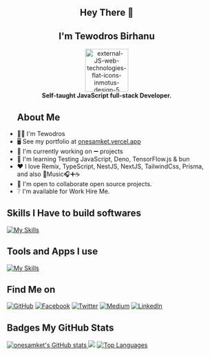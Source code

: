 

<section id="wrapper" style="padding: 0 20px" class="px-20">
  <div align="center">
    <h1>Hey There 👋</h1>
    <h2>I'm Tewodros Birhanu</h2>
  </div>

<div id="header" align="center">
 <img width="100" height="100" src="https://img.icons8.com/external-flat-icons-inmotus-design/100/external-JS-web-technologies-flat-icons-inmotus-design-5.png" alt="external-JS-web-technologies-flat-icons-inmotus-design-5"/>
</div>
  <div align="center">
    <b>Self-taught JavaScript full-stack Developer.</b>
  </div>

  <ul>
    <h1>About Me</h1>
    <li>🧑‍💻 I'm Tewodros</li>
    <li>🖥️ See my portfolio at <a href="http://onesamket.vercel.app">onesamket.vercel.app</a></li>
    <li>🚀 I'm currently working on ➖ projects</li>
    <li>🧠 I'm learning Testing JavaScript, Deno, TensorFlow.js & bun</li>
    <li>❤️ I love Remix, TypeScript, NestJS, NextJS, TailwindCss, Prisma, and also 🎼Music🎧➕☕</li>
    <li>🤝 I'm open to collaborate open source projects.</li>
    <li>❔ I'm available for Work Hire Me.</li>
  </ul>

  <!-- Twitter Badge -->
  <div align="center">
    <a href="https://www.x.com/onesamket" target="_blank" rel="noreferrer">
      <!-- Insert your Twitter badge here -->
    </a>
  </div>

  <!-- Skills Section -->
 ## **Skills I Have to build softwares**

 [![My Skills](https://skillicons.dev/icons?i=html,css,sass,javascript,jquery,typescript,react,svelte,nodejs,expressjs,astro,nestjs,remix,prisma,apollo,postgres,mongodb,mysql,nextjs,graphql,tailwind,vite,&theme=light)](https://skillicons.dev)

##  **Tools and Apps I use**
 [![My Skills](https://skillicons.dev/icons?i=notion,chrome,figma,vercel,powershell,github,git,postman,vscode,devto,discord,supabase,linkedin,&theme=dark)](https://skillicons.dev)

  <!-- Socials Section -->
  <h2>Find Me on</h2>

[![GitHub](https://img.shields.io/badge/-GitHub-181717?style=for-the-badge&logo=GitHub&logoColor=#d16c06)](https://github.com/Onesamket)
[![Facebook](https://img.shields.io/badge/Onesamket-Facebook-1877f2?style=for-the-badge&logo=Facebook&logoColor=#d16c06)](https://www.facebook.com/Onesamket)
[![Twitter](https://img.shields.io/badge/Onesamket-Twitter-1da1f2?style=for-the-badge&logo=Twitter&logoColor=#d16c06)](https://twitter.com/Onesamket)
[![Medium](https://img.shields.io/badge/Onesamket-Medium-12100e?style=for-the-badge&logo=Medium&logoColor=#d16c06)](https://medium.com/@Onesamket)
[![LinkedIn](https://img.shields.io/badge/Onesamket-LinkedIn-0077b5?style=for-the-badge&logo=LinkedIn&logoColor=#d16c06)](https://www.linkedin.com/in/onesamket/)


 
  <!-- GitHub Stats Section -->
  <main>
    <h2>Badges My GitHub Stats</h2>
    <div id="stats-container">
     <a href="http://www.github.com/onesamket">
    <img
      src="https://github-readme-stats.vercel.app/api?username=onesamket&show_icons=true&hide=&count_private=true&title_color=0891b2&text_color=ffffff&icon_color=0891b2&bg_color=1c1917&hide_border=true&show_icons=true"
      alt="onesamket's GitHub stats" />
    </a>
  <a href="http://www.github.com/onesamket">
    <img
      src="https://github-readme-streak-stats.herokuapp.com/?user=onesamket&stroke=ffffff&background=1c1917&ring=0891b2&fire=0891b2&currStreakNum=ffffff&currStreakLabel=0891b2&sideNums=ffffff&sideLabels=ffffff&dates=ffffff&hide_border=true" /></a>
  <a href="https://github.com/onesamket" align="left">
    <img
      src="https://github-readme-stats.vercel.app/api/top-langs/?username=onesamket&langs_count=10&title_color=0891b2&text_color=ffffff&icon_color=0891b2&bg_color=1c1917&hide_border=true&locale=en&custom_title=Top%20%Languages"
      alt="Top Languages" />
  </a>
    </div>
  </main>
</section>
